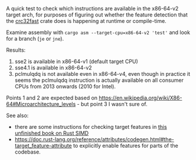 A quick test to check which instructions are available in the x86-64-v2 target arch, for purposes of figuring out whether the feature detection that the [crc32fast](https://github.com/srijs/rust-crc32fast/) crate does is happening at runtime or compile-time.

Examine assembly with `cargo asm --target-cpu=x86-64-v2 'test'` and look for a branch (`je` or `jne`).

Results:

1. sse2 is available in x86-64-v1 (default target CPU)
2. sse4.1 is available in x86-64-v2
3. pclmulqdq is not available even in x86-64-v4, even though in practice it seems the pclmulqdq instruction is actually available on all consumer CPUs from 2013 onwards (2010 for Intel).

Points 1 and 2 are expected based on https://en.wikipedia.org/wiki/X86-64#Microarchitecture_levels - but point 3 I wasn't sure of.

See also:

* there are some instructions for checking target features in [this unfinished book on Rust SIMD](https://rust-lang.github.io/packed_simd/perf-guide/target-feature/rustflags.html)
* https://doc.rust-lang.org/reference/attributes/codegen.html#the-target_feature-attribute to explicitly enable features for parts of the codebase.
